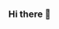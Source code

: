 ### Hi there 👋

<!--
**thuongnn/thuongnn** is a ✨ _special_ ✨ repository because its `README.md` (this file) appears on your GitHub profile.

Here are some ideas to get you started:

- 🔭 I’m currently working on Viettel Cyber Security
- 🌱 I’m currently learning kubernetes, golang, microservice architecture,...
- 💬 Ask me about ...
- 📫 How to reach me: ...
- 😄 Pronouns: ...
- ⚡ Fun fact: ...
-->
